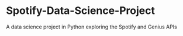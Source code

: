 # Spotify-Data-Science-Project
A data science project in Python exploring the Spotify and Genius APIs
